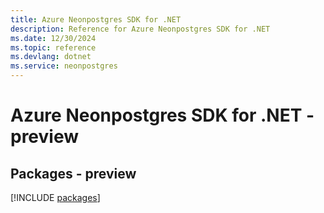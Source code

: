 ```yaml
---
title: Azure Neonpostgres SDK for .NET
description: Reference for Azure Neonpostgres SDK for .NET
ms.date: 12/30/2024
ms.topic: reference
ms.devlang: dotnet
ms.service: neonpostgres
---
```

# Azure Neonpostgres SDK for .NET - preview
## Packages - preview
[!INCLUDE [packages](neonpostgres-index.md)]